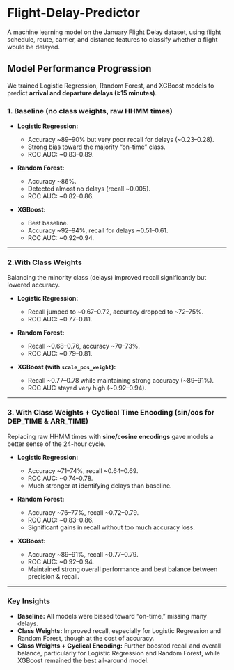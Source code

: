 # Flight-Delay-Predictor
A machine learning model on the January Flight Delay dataset, using flight schedule, route, carrier, and distance features to classify whether a flight would be delayed.


## Model Performance Progression

We trained Logistic Regression, Random Forest, and XGBoost models to predict **arrival and departure delays (≥15 minutes)**.

### 1. Baseline (no class weights, raw HHMM times)

* **Logistic Regression:**

  * Accuracy \~89–90% but very poor recall for delays (\~0.23–0.28).
  * Strong bias toward the majority “on-time” class.
  * ROC AUC: \~0.83–0.89.

* **Random Forest:**

  * Accuracy \~86%.
  * Detected almost no delays (recall \~0.005).
  * ROC AUC: \~0.82–0.86.

* **XGBoost:**

  * Best baseline.
  * Accuracy \~92–94%, recall for delays \~0.51–0.61.
  * ROC AUC: \~0.92–0.94.

---

### 2.With Class Weights

Balancing the minority class (delays) improved recall significantly but lowered accuracy.

* **Logistic Regression:**

  * Recall jumped to \~0.67–0.72, accuracy dropped to \~72–75%.
  * ROC AUC: \~0.77–0.81.

* **Random Forest:**

  * Recall \~0.68–0.76, accuracy \~70–73%.
  * ROC AUC: \~0.79–0.81.

* **XGBoost (with `scale_pos_weight`):**

  * Recall \~0.77–0.78 while maintaining strong accuracy (\~89–91%).
  * ROC AUC stayed very high (\~0.92–0.94).

---

### 3. With Class Weights + Cyclical Time Encoding (sin/cos for DEP\_TIME & ARR\_TIME)

Replacing raw HHMM times with **sine/cosine encodings** gave models a better sense of the 24-hour cycle.

* **Logistic Regression:**

  * Accuracy \~71–74%, recall \~0.64–0.69.
  * ROC AUC: \~0.74–0.78.
  * Much stronger at identifying delays than baseline.

* **Random Forest:**

  * Accuracy \~76–77%, recall \~0.72–0.79.
  * ROC AUC: \~0.83–0.86.
  * Significant gains in recall without too much accuracy loss.

* **XGBoost:**

  * Accuracy \~89–91%, recall \~0.77–0.79.
  * ROC AUC: \~0.92–0.94.
  * Maintained strong overall performance and best balance between precision & recall.

---

### Key Insights

* **Baseline:** All models were biased toward “on-time,” missing many delays.
* **Class Weights:** Improved recall, especially for Logistic Regression and Random Forest, though at the cost of accuracy.
* **Class Weights + Cyclical Encoding:** Further boosted recall and overall balance, particularly for Logistic Regression and Random Forest, while XGBoost remained the best all-around model.
